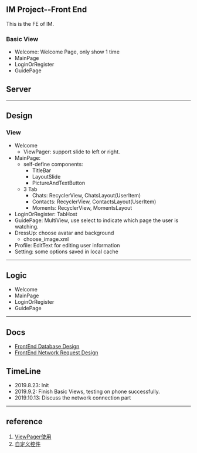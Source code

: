 ## IM Project--Front End

This is the FE of IM.

### Basic View

+ Welcome: Welcome Page, only show 1 time
+ MainPage
+ LoginOrRegister
+ GuidePage

## Server



---

## Design

### View

- Welcome
  - ViewPager: support slide to left or right.
- MainPage:
  -  self-define components: 
     -  TitleBar
     -  LayoutSlide
     -  PictureAndTextButton
  -  3 Tab
     -  Chats: RecyclerView, ChatsLayout(UserItem)
     -  Contacts: RecyclerView, ContactsLayout(UserItem)
     -  Moments: RecyclerView, MomentsLayout
- LoginOrRegister: TabHost
- GuidePage: MultiView, use select to indicate which page the user is watching.
- DressUp: choose avatar and background
  - choose_image.xml
- Profile: EditText for editing user information
- Setting: some options saved in local cache

---

## Logic

- Welcome
- MainPage
- LoginOrRegister
- GuidePage

---
## Docs
 + [FrontEnd Database Design](https://github.com/leungyukshing/IM-FrontEnd/blob/master/IM%20Front%20End%20Database%20Design.md)
 + [FrontEnd Network Request Design](https://github.com/leungyukshing/IM-FrontEnd/blob/master/IM%20Front%20End%20Network%20Request%20Design.md)


## TimeLine

+ 2019.8.23: Init
+ 2019.9.2: Finish Basic Views, testing on phone successfully.
+ 2019.10.13: Discuss the network connection part

---

## reference

1. [ViewPager使用](<https://www.jianshu.com/p/9faa1fc3f527>)
2. [自定义控件](https://blog.csdn.net/guolin_blog/article/details/17357967)
